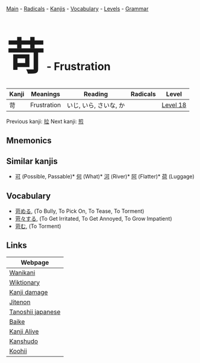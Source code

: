<style> bigfont {font-size: 100px}</style>
[Main](../README.md) -
[Radicals](../radicals.md) -
[Kanjis](../kanjis.md) -
[Vocabulary](../vocabulary.md) -
[Levels](../levels.md) -
[Grammar](../grammar.md)
# <bigfont> 苛</bigfont> - Frustration 

| Kanji | Meanings | Reading | Radicals | Level |
| --- | --- | --- | --- | --- |
| 苛 | Frustration | いじ, いら, さいな, か |  | [Level 18](../levels/wk_level18.md) |

Previous kanji: [拉](拉.md) Next kanji: [煎](煎.md) 

## Mnemonics
 


## Similar kanjis
 * [可](可.md) (Possible, Passable)* [何](何.md) (What)* [河](河.md) (River)* [阿](阿.md) (Flatter)* [荷](荷.md) (Luggage)


## Vocabulary
 * [苛める](../vocabulary/苛.md), (To Bully, To Pick On, To Tease, To Torment)
* [苛々する](../vocabulary/苛.md), (To Get Irritated, To Get Annoyed, To Grow Impatient)
* [苛む](../vocabulary/苛.md), (To Torment)



## Links 

| Webpage |
| --- |
| [Wanikani          ](https://www.wanikani.com/kanji/苛) |
| [Wiktionary        ](https://en.wiktionary.org/wiki/苛) |
| [Kanji damage      ](http://www.kanjidamage.com/kanji/search?utf8=✓&q=苛) |
| [Jitenon           ](https://jitenon.com/kanji/苛) |
| [Tanoshii japanese ](https://www.tanoshiijapanese.com/dictionary/kanji.cfm?k=苛) |
| [Baike             ](https://baike.baidu.com/item/苛) |
| [Kanji Alive       ](https://app.kanjialive.com/苛) |
| [Kanshudo          ](https://www.kanshudo.com/searchmn?q=苛) |
| [Koohii            ](https://kanji.koohii.com/study/kanji/苛) |
